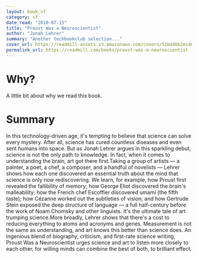 ```yaml
---
layout: book_sf
category: sf
date_read: "2010-07-15"
title: "Proust Was a Neuroscientist"
author: "Jonah Lehrer"
summary: "Another techbookclub selection..."
cover_url: https://readmill-assets.s3.amazonaws.com/covers/51bdd6b2ecd07e9e58fbea31cb12db6d-original.png?1332951719
permalink_url: https://readmill.com/books/proust-was-a-neuroscientist
---
```


# Why?
A little bit about why we read this book.

# Summary
In this technology-driven age, it's tempting to believe that science can solve every mystery. After all, science has cured countless diseases and even sent humans into space. But as Jonah Lehrer argues in this sparkling debut, science is not the only path to knowledge. In fact, when it comes to understanding the brain, art got there first.Taking a group of artists — a painter, a poet, a chef, a composer, and a handful of novelists — Lehrer shows how each one discovered an essential truth about the mind that science is only now rediscovering. We learn, for example, how Proust first revealed the fallibility of memory; how George Eliot discovered the brain's malleability; how the French chef Escoffier discovered umami (the fifth taste); how Cézanne worked out the subtleties of vision; and how Gertrude Stein exposed the deep structure of language — a full half-century before the work of Noam Chomsky and other linguists. It's the ultimate tale of art trumping science.More broadly, Lehrer shows that there's a cost to reducing everything to atoms and acronyms and genes. Measurement is not the same as understanding, and art knows this better than science does. An ingenious blend of biography, criticism, and first-rate science writing, Proust Was a Neuroscientist urges science and art to listen more closely to each other, for willing minds can combine the best of both, to brilliant effect.
